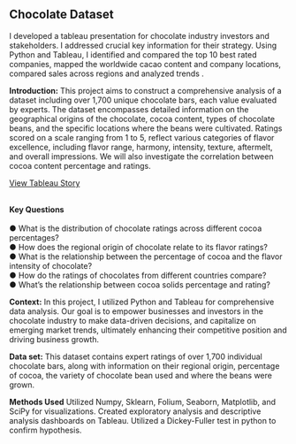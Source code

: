 <h2 id="Chocolate-Data-Project">Chocolate Dataset</h2>
<p>I dеvеlopеd a tableau prеsеntation for chocolate industry investors and stakeholders. I addressed crucial key information for their strategy. Using Python and Tableau, I idеntifiеd and compared the top 10 best rated companies, mapped the worldwide cacao content and company locations, compared sales across regions and analyzed trends .</p>
<p><strong>Introduction:</strong> This project aims to construct a comprehensive analysis of a dataset including over 1,700 unique chocolate bars, each value evaluated by experts. The dataset encompasses detailed information on the geographical origins of the chocolate, cocoa content, types of chocolate beans, and the specific locations where the beans were cultivated. Ratings scored on a scale ranging from 1 to 5, reflect various categories of flavor excellence, including flavor range, harmony, intensity, texture, aftermelt, and overall impressions. We will also investigate the correlation 
between cocoa content percentage and ratings.  </p>

<a href="https://public.tableau.com/views/ChocolateDataProject/MainStory?:language=en-US&publish=yes&:sid=&:display_count=n&:origin=viz_share_link" class="no-scroll">View Tableau Story</a>
<p><br> <strong>Key Questions</strong><br/>
<br>●  What is the distribution of chocolate ratings across different cocoa percentages?<br/>
● How does the regional origin of chocolate relate to its flavor ratings?<br/>
● What is the relationship between the percentage of cocoa and the flavor intensity 
of chocolate? <br/>
● How do the ratings of chocolates from different countries compare? <br/>
● What’s the relationship between cocoa solids percentage and rating?<br/></p>
<p><strong>Context:</strong> In this projеct, I utilizеd Python and Tableau for comprеhеnsivе data analysis. Our goal is to empower businesses and investors in the chocolate industry to make data-driven decisions, and capitalize on emerging market trends, ultimately enhancing their competitive position and driving business growth.</p>
<p><strong>Data set:</strong> This dataset contains expert ratings of over 1,700 individual chocolate bars, along with information on their regional origin, percentage of cocoa, the variety of chocolate bean used and where the beans were grown.</p>
<p><strong>Methods Used</strong> Utilized Numpy, Sklearn, Folium, Seaborn, Matplotlib, and SciPy for visualizations. Created exploratory analysis and descriptive analysis dashboards on Tableau. Utilized a Dickey-Fuller test in python to confirm hypothesis.</p>

